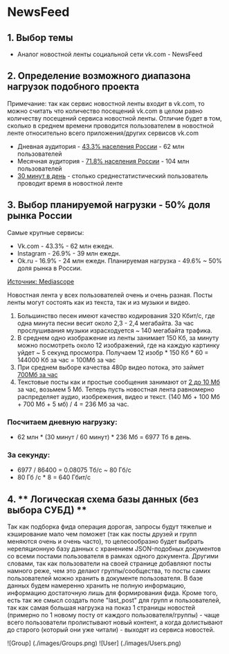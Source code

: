# NewsFeed

## 1. **Выбор темы**
- Аналог новостной ленты социальной сети vk.com - NewsFeed
## 2. **Определение возможного диапазона нагрузок подобного проекта**
Примечание: так как сервис новостной ленты входит в vk.com, то можно считать что количество посещений vk.com в целом равно количеству посещений сервиса новостной ленты. Отличие будет в том, сколько в среднем времени проводится пользователем в новостной ленте относительно всего приложения/других сервисов vk.com
- Дневная аудитория - [43.3% населения России](https://popsters.ru/blog/post/svezhie-dannye-o-vk) - 62 млн пользователей
- Месячная аудитория - [71.8% населения России](https://popsters.ru/blog/post/svezhie-dannye-o-vk) - 104 млн пользователей
- [30 минут в день](https://www.emarketer.com/content/emarketer-reduces-us-time-spent-estimates-for-facebook-and-snapchat) - столько среднестатистический пользователь проводит время в новостной ленте

## 3. **Выбор планируемой нагрузки - 50% доля рынка России**
Самые крупные сервисы:
- Vk.com - 43.3% - 62 млн ежедн.
- Instagram - 26.9% - 39 млн ежедн.
- Ok.ru - 16.9% - 24 млн ежедн. 
Планируемая нагрузка - 49.6% ~ 50% доля рынка в России.

[Источник: Mediascope](https://popsters.ru/blog/post/svezhie-dannye-o-vk)

Новостная лента у всех пользователей очень и очень разная. Посты ленты могут состоять как из текста, так и из музыки и видео.
1) Большинство песен имеют качество кодирования 320 Кбит/с, где одна минута песни весит около 2,3 - 2,4 мегабайта.
За час прослушивания музыки израсходуется ~ 140 мегабайта трафика.
2) В среднем одно изображение из ленты занимает 150 Кб, за минуту можно посмотреть около 12 изображений, где на каждую картинку уйдет ~ 5 секунд просмотра. Получаем 12 изобр * 150 Кб * 60 = 144000 Кб за час = 100Мб за час
3) При среднем выборе качества 480p видео потока, это займет [700Мб за час](https://www.cloudav.ru/mediacenter/security/mobile-data-streaming-media/)
4) Текстовые посты как и простые сообщения занимают от [2 до 10 Мб](https://teztele.com/skolko-internet-trafika-potreblyayut-populyarnye-prilozheniya/) за час, возьмем 5 Мб.
Теперь пусть новостная лента равномерно распределяет аудио, изобрежения, видео и текст. (140 Мб + 100 Мб + 700 Мб + 5 мб) / 4 = 236 Мб за час.
### Посчитаем дневную нагрузку:
- 62 млн * (30 минут / 60 минут) * 236 Мб = 6977 Тб в день. 
### За секунду:
- 6977 / 86400  = 0.08075 Тб/с ~ 80 Гб/с
- 80 Гб /с * 8 = 640 Гбит/с

## 4. ** Логическая схема базы данных (без выбора СУБД) **
Так как подборка фида операция дорогая, запросы будут тяжелые и кэширование мало чем поможет (так как посты друзей и групп меняются очень и очень часто), то целесообразно будет выбрать нереляционную базу данных с хранением JSON-подобных документов со всеми постами пользователя в рамках одного документа. Другими словами, так как пользователи на своей странице добавляют посты намного реже, чем это делают группы/сообщества, то посты самих пользователей можно хранить в документе пользователя. В базе данных будем намеренно хранить не полную информацию, информацию достаточную лишь для формирования фида. Кроме того, есть так же смысл создать поле "last_post" для групп и пользователей, так как самая большая нагрузка на показ 1 страницы новостей (примерно по 1 новому посту от каждого пользователя/группы) - чаще всего пользователи пролистывают новый контент, а когда долистывают до старого (который они уже читали) - выходят из сервиса новостей. 
 
![Group] (./images/Groups.png)
![User] (./images/Users.png)
